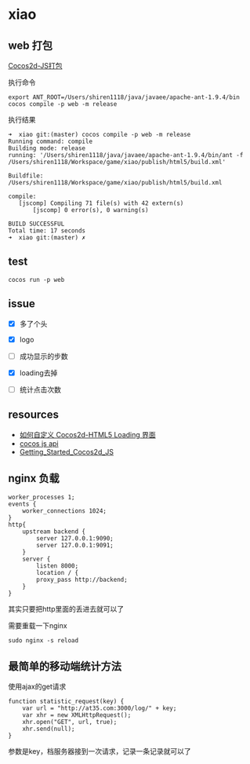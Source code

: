 # xiao 

## web 打包

[Cocos2d-JS打包](http://cn.cocos2d-x.org/tutorial/show?id=1324)

执行命令

	export ANT_ROOT=/Users/shiren1118/java/javaee/apache-ant-1.9.4/bin
	cocos compile -p web -m release
	
执行结果

	➜  xiao git:(master) cocos compile -p web -m release
	Running command: compile
	Building mode: release
	running: '/Users/shiren1118/java/javaee/apache-ant-1.9.4/bin/ant -f /Users/shiren1118/Workspace/game/xiao/publish/html5/build.xml'

	Buildfile: /Users/shiren1118/Workspace/game/xiao/publish/html5/build.xml

	compile:
	   [jscomp] Compiling 71 file(s) with 42 extern(s)
		   [jscomp] 0 error(s), 0 warning(s)

	BUILD SUCCESSFUL
	Total time: 17 seconds
	➜  xiao git:(master) ✗
	
## test

	cocos run -p web  
	
	
## issue

- [x] 多了个头
- [x] logo
- [ ] 成功显示的步数
- [x] loading去掉
- [ ] 统计点击次数


## resources

- [如何自定义 Cocos2d-HTML5 Loading 界面](http://www.tairan.com/archives/4972)
- [cocos js api](http://www.cocos2d-x.org/reference/html5-js/V3.0rc3/index.html)
- [Getting_Started_Cocos2d_JS](http://www.cocos2d-x.org/wiki/Getting_Started_Cocos2d-JS)

## nginx 负载

	worker_processes 1; 
	events { 
		worker_connections 1024; 
	} 
	http{ 
		upstream backend { 
			server 127.0.0.1:9090; 
			server 127.0.0.1:9091; 
		} 
		server { 
			listen 8000; 
			location / { 
			proxy_pass http://backend; 
		} 
	} 


其实只要把http里面的丢进去就可以了

需要重载一下nginx

	sudo nginx -s reload


## 最简单的移动端统计方法

使用ajax的get请求

	function statistic_request(key) {
	    var url = "http://at35.com:3000/log/" + key;
	    var xhr = new XMLHttpRequest();
	    xhr.open("GET", url, true);
	    xhr.send(null);
	}
	
参数是key，档服务器接到一次请求，记录一条记录就可以了

